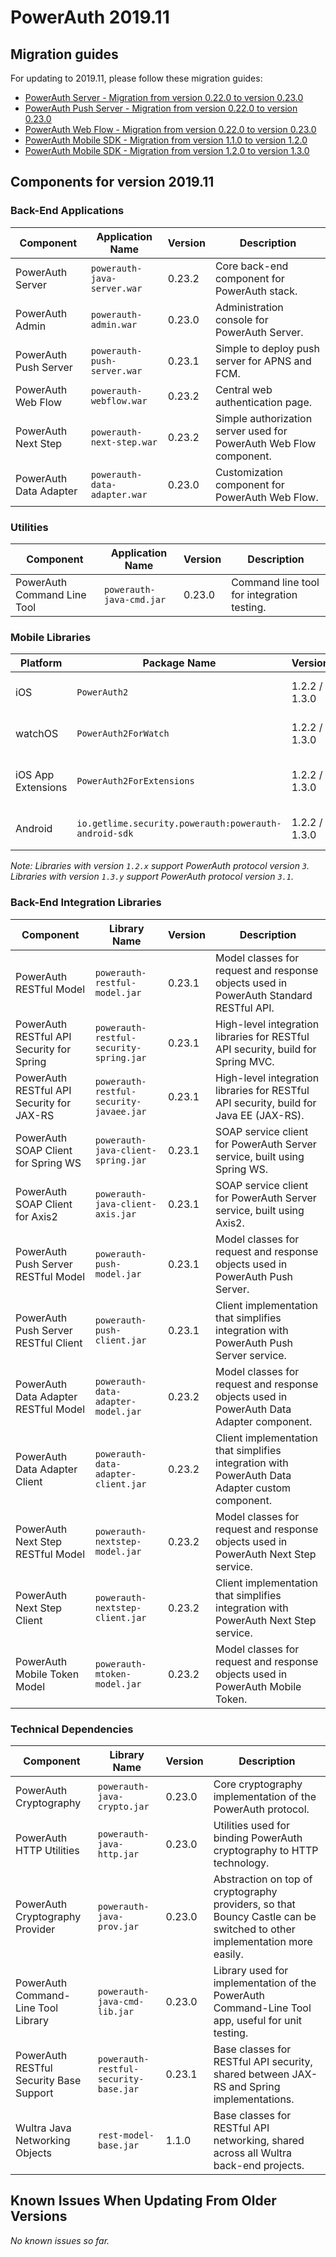 # PowerAuth 2019.11

## Migration guides

For updating to 2019.11, please follow these migration guides:

- [PowerAuth Server - Migration from version 0.22.0 to version 0.23.0](https://github.com/wultra/powerauth-server/blob/develop/docs/PowerAuth-Server-0.23.0.md)
- [PowerAuth Push Server - Migration from version 0.22.0 to version 0.23.0](https://github.com/wultra/powerauth-push-server/blob/develop/docs/PowerAuth-Push-Server-0.23.0.md)
- [PowerAuth Web Flow - Migration from version 0.22.0 to version 0.23.0](https://github.com/wultra/powerauth-webflow/blob/develop/docs/Web-Flow-0.23.0.md)
- [PowerAuth Mobile SDK - Migration from version 1.1.0 to version 1.2.0](https://github.com/wultra/powerauth-mobile-sdk/blob/develop/docs/Migration-from-1.1-to-1.2.md)
- [PowerAuth Mobile SDK - Migration from version 1.2.0 to version 1.3.0](https://github.com/wultra/powerauth-mobile-sdk/blob/develop/docs/Migration-from-1.2-to-1.3.md)

## Components for version 2019.11

### Back-End Applications

| Component | Application Name | Version | Description |
|---|---|---|---|
| PowerAuth Server | `powerauth-java-server.war` | 0.23.2 | Core back-end component for PowerAuth stack. |
| PowerAuth Admin | `powerauth-admin.war` | 0.23.0 | Administration console for PowerAuth Server. |
| PowerAuth Push Server | `powerauth-push-server.war` | 0.23.1 | Simple to deploy push server for APNS and FCM. |
| PowerAuth Web Flow | `powerauth-webflow.war` | 0.23.2 | Central web authentication page. |
| PowerAuth Next Step | `powerauth-next-step.war` | 0.23.2 | Simple authorization server used for PowerAuth Web Flow component. |
| PowerAuth Data Adapter | `powerauth-data-adapter.war` | 0.23.0 | Customization component for PowerAuth Web Flow. |

### Utilities

| Component | Application Name | Version | Description |
|---|---|---|---|
| PowerAuth Command Line Tool | `powerauth-java-cmd.jar` | 0.23.0 | Command line tool for integration testing. |

### Mobile Libraries

| Platform | Package Name | Version | Description |
|---|---|---|---|
| iOS | `PowerAuth2` | 1.2.2 / 1.3.0 | A client library for iOS. |
| watchOS | `PowerAuth2ForWatch` | 1.2.2 / 1.3.0 | A limited library for watchOS. |
| iOS App Extensions | `PowerAuth2ForExtensions` | 1.2.2 / 1.3.0 | A limited library for iOS App Extensions. |
| Android | `io.getlime.security.powerauth:powerauth-android-sdk` | 1.2.2 / 1.3.0 | A client library for Android. |

_Note: Libraries with version `1.2.x` support PowerAuth protocol version `3`. Libraries with version `1.3.y` support PowerAuth protocol version `3.1`._

### Back-End Integration Libraries

| Component | Library Name |  Version | Description |
|---|---|---|---|
| PowerAuth RESTful Model | `powerauth-restful-model.jar` | 0.23.1 | Model classes for request and response objects used in PowerAuth Standard RESTful API. |
| PowerAuth RESTful API Security for Spring | `powerauth-restful-security-spring.jar` | 0.23.1 | High-level integration libraries for RESTful API security, build for Spring MVC. |
| PowerAuth RESTful API Security for JAX-RS | `powerauth-restful-security-javaee.jar` | 0.23.1 | High-level integration libraries for RESTful API security, build for Java EE (JAX-RS). |
| PowerAuth SOAP Client for Spring WS | `powerauth-java-client-spring.jar` | 0.23.1 | SOAP service client for PowerAuth Server service, built using Spring WS. |
| PowerAuth SOAP Client for Axis2 | `powerauth-java-client-axis.jar` | 0.23.1 | SOAP service client for PowerAuth Server service, built using Axis2. |
| PowerAuth Push Server RESTful Model | `powerauth-push-model.jar` | 0.23.1 | Model classes for request and response objects used in PowerAuth Push Server. |
| PowerAuth Push Server RESTful Client | `powerauth-push-client.jar` | 0.23.1 | Client implementation that simplifies integration with PowerAuth Push Server service. |
| PowerAuth Data Adapter RESTful Model | `powerauth-data-adapter-model.jar` | 0.23.2 | Model classes for request and response objects used in PowerAuth Data Adapter component. |
| PowerAuth Data Adapter Client | `powerauth-data-adapter-client.jar` | 0.23.2 | Client implementation that simplifies integration with PowerAuth Data Adapter custom component. |
| PowerAuth Next Step RESTful Model | `powerauth-nextstep-model.jar` | 0.23.2 | Model classes for request and response objects used in PowerAuth Next Step service. |
| PowerAuth Next Step Client | `powerauth-nextstep-client.jar` | 0.23.2 | Client implementation that simplifies integration with PowerAuth Next Step service. |
| PowerAuth Mobile Token Model | `powerauth-mtoken-model.jar` | 0.23.2 | Model classes for request and response objects used in PowerAuth Mobile Token. |

### Technical Dependencies

| Component | Library Name | Version | Description |
|---|---|---|---|
| PowerAuth Cryptography | `powerauth-java-crypto.jar` | 0.23.0 | Core cryptography implementation of the PowerAuth protocol. |
| PowerAuth HTTP Utilities | `powerauth-java-http.jar` | 0.23.0 | Utilities used for binding PowerAuth cryptography to HTTP technology. |
| PowerAuth Cryptography Provider | `powerauth-java-prov.jar` | 0.23.0 | Abstraction on top of cryptography providers, so that Bouncy Castle can be switched to other implementation more easily. |
| PowerAuth Command-Line Tool Library | `powerauth-java-cmd-lib.jar` | 0.23.0 | Library used for implementation of the PowerAuth Command-Line Tool app, useful for unit testing. |
| PowerAuth RESTful Security Base Support | `powerauth-restful-security-base.jar` | 0.23.1 | Base classes for RESTful API security, shared between JAX-RS and Spring implementations. |
| Wultra Java Networking Objects | `rest-model-base.jar` | 1.1.0 | Base classes for RESTful API networking, shared across all Wultra back-end projects. |

## Known Issues When Updating From Older Versions

_No known issues so far._